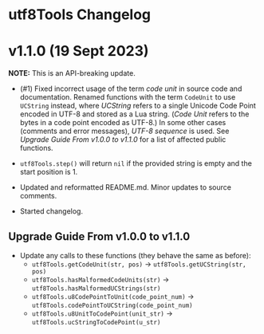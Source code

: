 # utf8Tools Changelog

# v1.1.0 (19 Sept 2023)

**NOTE:** This is an API-breaking update.

* (#1) Fixed incorrect usage of the term *code unit* in source code and documentation. Renamed functions with the term `CodeUnit` to use `UCString` instead, where *UCString* refers to a single Unicode Code Point encoded in UTF-8 and stored as a Lua string. (*Code Unit* refers to the bytes in a code point encoded as UTF-8.) In some other cases (comments and error messages), *UTF-8 sequence* is used. See *Upgrade Guide From v1.0.0 to v1.1.0* for a list of affected public functions.

* `utf8Tools.step()` will return `nil` if the provided string is empty and the start position is 1.

* Updated and reformatted README.md. Minor updates to source comments.

* Started changelog.


## Upgrade Guide From v1.0.0 to v1.1.0

* Update any calls to these functions (they behave the same as before):
  * `utf8Tools.getCodeUnit(str, pos)` -> `utf8Tools.getUCString(str, pos)`
  * `utf8Tools.hasMalformedCodeUnits(str)` -> `utf8Tools.hasMalformedUCStrings(str)`
  * `utf8Tools.u8CodePointToUnit(code_point_num)` -> `utf8Tools.codePointToUCString(code_point_num)`
  * `utf8Tools.u8UnitToCodePoint(unit_str)` -> `utf8Tools.ucStringToCodePoint(u_str)`
